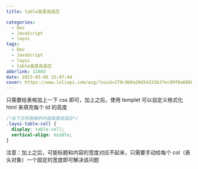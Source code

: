 ```yaml
---
title: table高度自适应

categories:
  - Dev
  - JavaScript
  - layui
tags:
  - Dev
  - JavaScript
  - layui
  - table高度自适应
abbrlink: 11603
date: 2023-03-06 15:47:44
cover: https://www.loliapi.com/acg/?uuid=379c9b0a20d54333b37ec99f0a6888d6
---
```


只需要给表格加上一下 css 即可，加上之后，使用 templet 可以自定义格式化 html 来填充每个 td 的高度

```css
/*右下方的表格的内容高度自适应*/
.layui-table-cell {
  display: table-cell;
  vertical-align: middle;
}
```

注意：加上之后，可能标题和内容的宽度对应不起来，只需要手动给每个 col（表头对象）一个固定的宽度即可解决该问题
